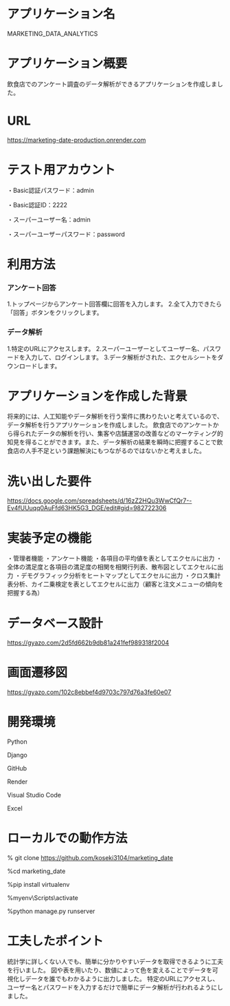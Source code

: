 # アプリケーション名
MARKETING_DATA_ANALYTICS
 
# アプリケーション概要
飲食店でのアンケート調査のデータ解析ができるアプリケーションを作成しました。

# URL
https://marketing-date-production.onrender.com

# テスト用アカウント
・Basic認証パスワード：admin 
 
・Basic認証ID：2222 

・スーパーユーザー名：admin

・スーパーユーザーパスワード：password

# 利用方法
### アンケート回答
1.トップページからアンケート回答欄に回答を入力します。
2.全て入力できたら「回答」ボタンをクリックします。

### データ解析
1.特定のURLにアクセスします。
2.スーパーユーザーとしてユーザー名、パスワードを入力して、ログインします。
3.データ解析がされた、エクセルシートをダウンロードします。

# アプリケーションを作成した背景
将来的には、人工知能やデータ解析を行う案件に携わりたいと考えているので、データ解析を行うアプリケーションを作成しました。
飲食店でのアンケートから得られたデータの解析を行い、集客や店舗運営の改善などのマーケティング的知見を得ることができます。また、データ解析の結果を瞬時に把握することで飲食店の人手不足という課題解決にもつながるのではないかと考えました。

# 洗い出した要件
https://docs.google.com/spreadsheets/d/16zZ2HQu3WwCfQr7--Ev4fUUuqq0AuFfd63HK5G3_DGE/edit#gid=982722306

# 実装予定の機能
・管理者機能
・アンケート機能
・各項目の平均値を表としてエクセルに出力
・全体の満足度と各項目の満足度の相関を相関行列表、散布図としてエクセルに出力
・デモグラフィック分析をヒートマップとしてエクセルに出力
・クロス集計表分析、カイ二乗検定を表としてエクセルに出力（顧客と注文メニューの傾向を把握する為）

# データベース設計
https://gyazo.com/2d5fd662b9db81a241fef989318f2004

# 画面遷移図
https://gyazo.com/102c8ebbef4d9703c797d76a3fe60e07

# 開発環境
Python

Django

GitHub

Render

Visual Studio Code

Excel

# ローカルでの動作方法
% git clone https://github.com/koseki3104/marketing_date

%cd marketing_date

%pip install virtualenv

%myenv\Scripts\activate

%python manage.py runserver

# 工夫したポイント
統計学に詳しくない人でも、簡単に分かりやすいデータを取得できるように工夫を行いました。
図や表を用いたり、数値によって色を変えることでデータを可視化しデータを誰でもわかるように出力しました。
特定のURLにアクセスし、ユーザー名とパスワードを入力するだけで簡単にデータ解析が行われるようにしました。
